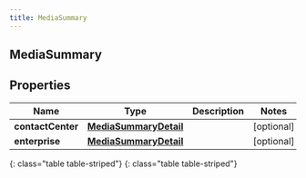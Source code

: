 ```yaml
---
title: MediaSummary
---
```

## MediaSummary


## Properties

| Name | Type | Description | Notes |
| ------------ | ------------- | ------------- | ------------- |
| **contactCenter** | [**MediaSummaryDetail**](MediaSummaryDetail.html) |  |  [optional] |
| **enterprise** | [**MediaSummaryDetail**](MediaSummaryDetail.html) |  |  [optional] |
{: class="table table-striped"}
{: class="table table-striped"}


